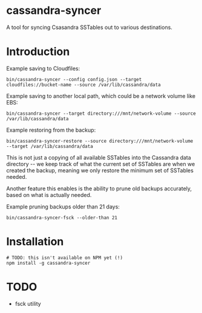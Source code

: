 # cassandra-syncer

A tool for syncing Csasandra SSTables out to various destinations.

# Introduction

Example saving to Cloudfiles:

    bin/cassandra-syncer --config config.json --target cloudfiles://bucket-name --source /var/lib/cassandra/data

Example saving to another local path, which could be a network volume like EBS:

    bin/cassandra-syncer --target directory:///mnt/network-volume --source /var/lib/cassandra/data

Example restoring from the backup:

    bin/cassandra-syncer-restore --source directory:///mnt/network-volume --target /var/lib/cassandra/data

This is not just a copying of all available SSTables into the Cassandra data directory -- we 
keep track of what the current set of SSTables are when we created the backup, meaning we only 
restore the minimum set of SSTables needed.

Another feature this enables is the ability to prune old backups accurately, based on what is
actually needed.

Example pruning backups older than 21 days:

    bin/cassandra-syncer-fsck --older-than 21

# Installation

    # TODO: this isn't available on NPM yet (!)
    npm install -g cassandra-syncer

# TODO

* fsck utility
